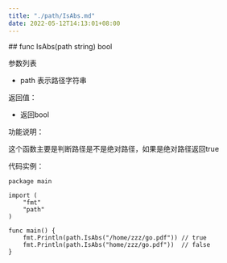 ```yaml
---
title: "./path/IsAbs.md"
date: 2022-05-12T14:13:01+08:00
---
```

﻿## func IsAbs(path string) bool

参数列表

- path 表示路径字符串 


返回值：

- 返回bool

功能说明：

这个函数主要是判断路径是不是绝对路径，如果是绝对路径返回true



代码实例：
~~~
package main

import (
	"fmt"
	"path"
)

func main() {
	fmt.Println(path.IsAbs("/home/zzz/go.pdf")) // true
	fmt.Println(path.IsAbs("home/zzz/go.pdf"))  // false
}
~~~
